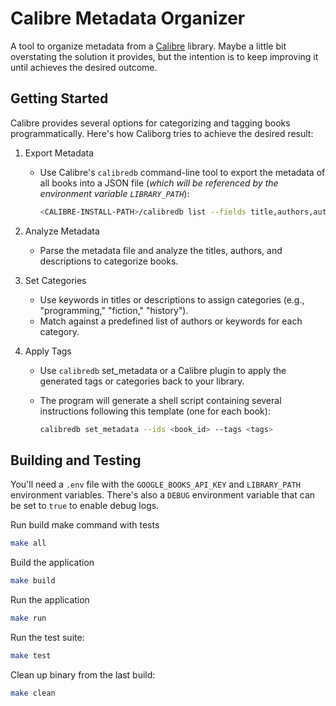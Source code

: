 # Calibre Metadata Organizer

A tool to organize metadata from a [Calibre](https://calibre-ebook.com/) library. Maybe a little bit overstating the solution it provides, but the intention is to keep improving it until achieves the desired outcome.

## Getting Started

Calibre provides several options for categorizing and tagging books programmatically. Here's how Caliborg tries to achieve the desired result:

1. Export Metadata
    * Use Calibre's `calibredb` command-line tool to export the metadata of all books into a JSON file (*which will be referenced by the environment variable `LIBRARY_PATH`*):

        ```bash
        <CALIBRE-INSTALL-PATH>/calibredb list --fields title,authors,author_sort,tags,isbn --for-machine > library.json
        ```

2. Analyze Metadata
    * Parse the metadata file and analyze the titles, authors, and descriptions to categorize books.

3. Set Categories
    * Use keywords in titles or descriptions to assign categories (e.g., "programming," "fiction," "history").
    * Match against a predefined list of authors or keywords for each category.

4. Apply Tags
    * Use `calibredb` set_metadata or a Calibre plugin to apply the generated tags or categories back to your library.
    * The program will generate a shell script containing several instructions following this template (one for each book):

        ```bash
        calibredb set_metadata --ids <book_id> --tags <tags>
        ```

## Building and Testing

You'll need a `.env` file with the `GOOGLE_BOOKS_API_KEY` and `LIBRARY_PATH` environment variables. There's also a `DEBUG` environment variable that can be set to `true` to enable debug logs.

Run build make command with tests

```bash
make all
```

Build the application

```bash
make build
```

Run the application

```bash
make run
```

Run the test suite:

```bash
make test
```

Clean up binary from the last build:

```bash
make clean
```
